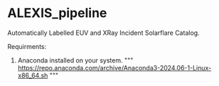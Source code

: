 # ALEXIS_pipeline
Automatically Labelled EUV and XRay Incident Solarflare Catalog.

Requirments:
1. Anaconda installed on your system.
"""
https://repo.anaconda.com/archive/Anaconda3-2024.06-1-Linux-x86_64.sh
"""
